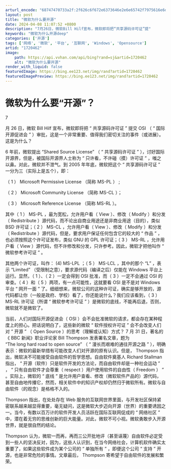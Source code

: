 ```yaml
---
arturl_encode: "68747470733a2f:2f626c6f672e6373646e2e6e65742f7975616e6d656e673030:312f61727469636c652f64657461696c732f31373230343632"
layout: post
title: "微软为什么要开源"
date: 2024-04-08 11:07:52 +0800
description: "7月26日，微软Bill Hilf宣布，微软即将把“共享源码许可证”提"
keywords: "微软为什么开源deep"
categories: ['开源']
tags: ['网络', '微软', '平台', '互联网', 'Windows', 'Opensource']
artid: "1720462"
image:
    path: https://api.vvhan.com/api/bing?rand=sj&artid=1720462
    alt: "微软为什么要开源"
render_with_liquid: false
featuredImage: https://bing.ee123.net/img/rand?artid=1720462
featuredImagePreview: https://bing.ee123.net/img/rand?artid=1720462
---
```


# 微软为什么要“开源”？

7

月
26
日，微软
Bill Hilf
宣布，微软即将把
“
共享源码许可证
”
提交
OSI
（
“
国际开源促进会
”
）审批，这是一个非常重要、值得我们密切关注的事件（或进展）。这是为什么？
  
6
年前，微软提出
“Shared Source License”
（
“
共享源码许可证
”
），讨好国际开源界，但是，被国际开源界人士称为
“
只许看，不许碰（摸）许可证
”
，嗤之以鼻。对此，微软并不泄气。到
2005
年年底，微软把这个
“
共享源码许可证
”
一分为三（实际上是五个），即：
  

（
1
）
Microsoft Permissive License
（简称
MS-PL
）
;
  

（
2
）
Microsoft Community License
（简称
MS-CL
）；
  

（
3
）
Microsoft Reference License
（简称
MS-RL
）。
  
其中（
1
）
MS-PL
，最为宽松，允许用户看（
View
）、修改（
Modify
）和分发（
Redistribute
）源代码，而不论出自商业用途还是非商业用途（目的），类似
BSD
许可证；（
2
）
MS-CL
，允许用户看（
View
）、修改（
Modify
）和分发（
Redistribute
）源代码，但是，要求用户保证任何包含它的较大的
“
作品
”
，也必须按照这个许可证发布，类似
GNU
的
GPL
许可证；（
3
）
MS-RL
，允许用户看（
View
）源代码，但不许修改和分发，只许参考。因此，微软才把他叫作
“
微软参考许可证
”
。
  
其他两个许可证，叫作：
(4) MS-LPL
；（
5
）
MS-LCL
，其中的那个
“L”
，表示
“Limited”
（受限制之意），要求源代码（编译之后）仅能在
Windows
平台上运行。显然，（
1
）、（
2
）一定会得到
OSI
批准，而（
3
）一定不会通过
OSI
的审查。（
4
）和（
5
）两项，有一点可能性，这就要看
OSI
是不是对
Windows
平台
“
网开一面
”
了。细细想来，微软公司的这种许可证，确实是够开放的，源代码都让你（一般是政府、学校）看了，你还能说什么？我们应该看到，（
3
）
MS-RL
许可证（所谓
“
微软参考许可证
”
）是微软的底线，不能再后退，否则，微软就不是微软了。
  
当前，人们对国际开源促进会（
OSI
）会不会批准微软的请求，都会存在某种程度上的担心。把话说明白了，这些新的微软
“
软件授权许可证
”
会不会改变人们对
”
开源
”
（
Open Source
）的思考（理解或认知）方式？
7
月
31
日，著名的《
BBC
新闻》职业评论家
Bill Thompson
发表署名文章，题为
“The long hard road to open source”
（
“
漫长而艰难的通往开源之路
”
），明确表示：微软的最新举措有可能改变人们对开源的原有认识。但是，
Thompson
指出，微软决不可能接受自由软件的哲学思想。自由软件奠基人
Richard Stallman
指出，
“
开源（软件）只是软件开发的方法论，而自由软件却是一种社会运动
”
，
“
只有自由软件才会尊重（
respect
）用户使用软件的自由性（
Freedom
）
”
。实际上，微软的
“
底线
”
是允许用户查看、修改（微软软件产品的）源代码，甚至自由地传播它，然而，相关软件中的知识产权却仍然归于微软所有。微软与自由软件（的观念）是格格不入的。
  
Thompson
指出，在处处存在
Web
服务的互联网世界里面，与开发社区保持紧密联系越来越显得重要，毫无疑问，这是微软大步迈向开源（世界）的重要诱因之一。当今，有数以百万计的软件开发人员活跃在国际互联网促成的
“
网络社区
”
中，潜在着无穷的思维创新的巨大能量。对此，微软不可小视。微软勇敢步入开源世界，就是很自然的结论。
  
Thompson
认为，微软一而再，再而三公开批地评（甚至诬蔑）自由软件必定受到一些人的坚决反对，因为，这些人认识到，在当今网络社会，计算机软件确实太重要了，如果这些软件成为某个公司的
“
单独所有
”
，即便这个公司
“
支持
”
开源，也是非常危险的事情。文章最后，
Thompson
寄希望于自由软件的发展和繁荣。